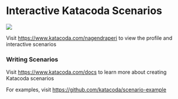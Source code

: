 # Interactive Katacoda Scenarios

[![](http://shields.katacoda.com/katacoda/nagendraperi/count.svg)](https://www.katacoda.com/nagendraperi "Get your profile on Katacoda.com")

Visit https://www.katacoda.com/nagendraperi to view the profile and interactive scenarios

### Writing Scenarios
Visit https://www.katacoda.com/docs to learn more about creating Katacoda scenarios

For examples, visit https://github.com/katacoda/scenario-example
